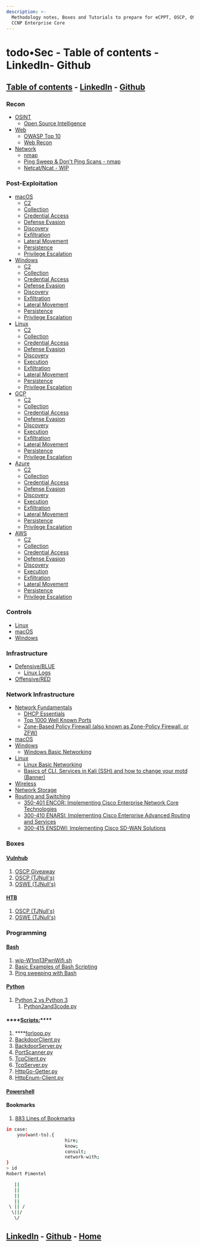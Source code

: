 ```yaml
---
description: >-
  Methodology notes, Boxes and Tutorials to prepare for eCPPT, OSCP, OSWE and
  CCNP Enterprise Core
---
```


# todo•Sec - Table of contents - LinkedIn- Github

## [Table of contents](https://www.todosec.com/) - [LinkedIn](https://linkedin.com/in/pimentelrobert1) - [Github](https://github.com/pr0b3r7)

### Recon

* [OSINT](infosec/topics/osint/)
  * [Open Source Intelligence](infosec/topics/osint/open-source-intelligence.md)
* [Web](infosec/topics/web/)
  * [OWASP Top 10](infosec/topics/web/owasp-top-10.md)
  * [Web Recon](infosec/topics/web/web-recon.md)
* [Network](infosec/topics/network-sec/)
  * [nmap](infosec/topics/network-sec/nmap.md)
  * [Ping Sweep & Don't Ping Scans - nmap](infosec/topics/network-sec/ping-sweep-and-dont-ping-scans-nmap.md)
  * [Netcat/Ncat - WIP](infosec/topics/network-sec/netcat-ncat-wip.md)

### Post-Exploitation

* [macOS](infosec/topics/post-exploitation/macos/)
  * [C2](infosec/topics/post-exploitation/macos/c2.md)
  * [Collection](infosec/topics/post-exploitation/macos/collection.md)
  * [Credential Access](infosec/topics/post-exploitation/macos/credential-access.md)
  * [Defense Evasion](infosec/topics/post-exploitation/macos/defense-evasion.md)
  * [Discovery](infosec/topics/post-exploitation/macos/discovery.md)
  * [Exfiltration](infosec/topics/post-exploitation/macos/exfiltration.md)
  * [Lateral Movement](infosec/topics/post-exploitation/macos/lateral-movement.md)
  * [Persistence](infosec/topics/post-exploitation/macos/persistence.md)
  * [Privilege Escalation](infosec/topics/post-exploitation/macos/privilege-escalation.md)
* [Windows](infosec/topics/post-exploitation/windows/)
  * [C2](infosec/topics/post-exploitation/windows/c2.md)
  * [Collection](infosec/topics/post-exploitation/windows/collection.md)
  * [Credential Access](infosec/topics/post-exploitation/windows/credential-access.md)
  * [Defense Evasion](infosec/topics/post-exploitation/windows/defense-evasion.md)
  * [Discovery](infosec/topics/post-exploitation/windows/discovery.md)
  * [Exfiltration](infosec/topics/post-exploitation/windows/exfiltration.md)
  * [Lateral Movement](infosec/topics/post-exploitation/windows/lateral-movement.md)
  * [Persistence](infosec/topics/post-exploitation/windows/persistence.md)
  * [Privilege Escalation](infosec/topics/post-exploitation/windows/privilege-escalation.md)
* [Linux](infosec/topics/post-exploitation/linux/)
  * [C2](infosec/topics/post-exploitation/linux/c2.md)
  * [Collection](infosec/topics/post-exploitation/linux/collection.md)
  * [Credential Access](infosec/topics/post-exploitation/linux/credential-access.md)
  * [Defense Evasion](infosec/topics/post-exploitation/linux/defense-evasion.md)
  * [Discovery](infosec/topics/post-exploitation/linux/discovery.md)
  * [Execution](infosec/topics/post-exploitation/linux/execution.md)
  * [Exfiltration](infosec/topics/post-exploitation/linux/exfiltration.md)
  * [Lateral Movement](infosec/topics/post-exploitation/linux/lateral-movement.md)
  * [Persistence](infosec/topics/post-exploitation/linux/persistence.md)
  * [Privilege Escalation](infosec/topics/post-exploitation/linux/privilege-escalation.md)
* [GCP](infosec/topics/post-exploitation/gcp/)
  * [C2](infosec/topics/post-exploitation/gcp/c2.md)
  * [Collection](infosec/topics/post-exploitation/gcp/collection.md)
  * [Credential Access](infosec/topics/post-exploitation/gcp/credential-access.md)
  * [Defense Evasion](infosec/topics/post-exploitation/gcp/defense-evasion.md)
  * [Discovery](infosec/topics/post-exploitation/gcp/discovery.md)
  * [Execution](infosec/topics/post-exploitation/gcp/execution.md)
  * [Exfiltration](infosec/topics/post-exploitation/gcp/exfiltration.md)
  * [Lateral Movement](infosec/topics/post-exploitation/gcp/lateral-movement.md)
  * [Persistence](infosec/topics/post-exploitation/gcp/persistence.md)
  * [Privilege Escalation](infosec/topics/post-exploitation/gcp/privilege-escalation.md)
* [Azure](infosec/topics/post-exploitation/azure/)
  * [C2](infosec/topics/post-exploitation/azure/c2.md)
  * [Collection](infosec/topics/post-exploitation/azure/collection.md)
  * [Credential Access](infosec/topics/post-exploitation/azure/credentialaccess.md)
  * [Defense Evasion](infosec/topics/post-exploitation/azure/defense-evasion.md)
  * [Discovery](infosec/topics/post-exploitation/azure/discovery.md)
  * [Execution](infosec/topics/post-exploitation/azure/execution.md)
  * [Exfiltration](infosec/topics/post-exploitation/azure/exfiltration.md)
  * [Lateral Movement](infosec/topics/post-exploitation/azure/lateral-movement.md)
  * [Persistence](infosec/topics/post-exploitation/azure/persistence.md)
  * [Privilege Escalation](infosec/topics/post-exploitation/azure/privilege-escalation.md)
* [AWS](infosec/topics/post-exploitation/aws/)
  * [C2](infosec/topics/post-exploitation/aws/c2.md)
  * [Collection](infosec/topics/post-exploitation/aws/collection.md)
  * [Credential Access](infosec/topics/post-exploitation/aws/credential-access.md)
  * [Defense Evasion](infosec/topics/post-exploitation/aws/defense-evasion.md)
  * [Discovery](infosec/topics/post-exploitation/aws/discovery.md)
  * [Execution](infosec/topics/post-exploitation/aws/execution.md)
  * [Exfiltration](infosec/topics/post-exploitation/aws/exfiltration.md)
  * [Lateral Movement](infosec/topics/post-exploitation/aws/lateral-movement.md)
  * [Persistence](infosec/topics/post-exploitation/aws/persistence.md)
  * [Privilege Escalation](infosec/topics/post-exploitation/aws/privilege-escalation.md)

### Controls

* [Linux](infosec/topics/controls/linux/)
* [macOS](infosec/topics/controls/macos/)
* [Windows](infosec/topics/controls/windows/)

### Infrastructure

* [Defensive/BLUE](infosec/topics/infrastructure/defensive-blue/)
  * [Linux Logs](infosec/topics/infrastructure/defensive-blue/linux-logs.md)
* [Offensive/RED](infosec/topics/infrastructure/offensive-red/)

### Network Infrastructure

* [Network Fundamentals](network-and-systems/topics/network/)
  * [DHCP Essentials](network-and-systems/topics/network/dhcp.md)
  * [Top 1000 Well Known Ports](network-and-systems/topics/network/top-1000-well-known-ports.md)
  * [Zone-Based Policy Firewall \(also known as Zone-Policy Firewall, or ZFW\)](network-and-systems/topics/network/zone-based-policy-firewall-also-known-as-zone-policy-firewall-or-zfw.md)
* [macOS](network-and-systems/topics/macos/)
* [Windows](network-and-systems/topics/windows/)
  * [Windows Basic Networking](network-and-systems/topics/windows/windows-basic-networking.md)
* [Linux](network-and-systems/topics/linux/)
  * [Linux Basic Networking](network-and-systems/topics/linux/linux-basic-networking.md)
  * [Basics of CLI, Services in Kali \(SSH\) and how to change your motd \(Banner\)](network-and-systems/topics/linux/basics-of-cli-services-in-kali-ssh.md)
* [Wireless](network-and-systems/topics/network/wireless.md)
* [Network Storage](network-and-systems/topics/network/network-storage.md)
* [Routing and Switching](network-and-systems/topics/network/routing-and-switching/)
  * [350-401 ENCOR: Implementing Cisco Enterprise Network Core Technologies](network-and-systems/topics/network/routing-and-switching/350-401-encor-implementing-cisco-enterprise-network-core-technologies/)
  * [300-410 ENARSI: Implementing Cisco Enterprise Advanced Routing and Services](network-and-systems/topics/network/routing-and-switching/300-410-enarsi-implementing-cisco-enterprise-advanced-routing-and-services.md)
  * [300-415 ENSDWI: Implementing Cisco SD-WAN Solutions](network-and-systems/topics/network/routing-and-switching/300-415-ensdwi-implementing-cisco-sd-wan-solutions.md)

### Boxes

#### [Vulnhub](infosec/topics/boxes/vulnhub/)

1. [OSCP Giveaway](infosec/topics/boxes/vulnhub/oscp-giveaway.md)
2. [OSCP \(TJNull's\)](infosec/topics/boxes/vulnhub/oscp-tjnull/)
3. [OSWE \(TJNull's\)](infosec/topics/boxes/vulnhub/oswe-tjnulls/)

#### [HTB](infosec/topics/boxes/htb/)

1. [OSCP \(TJNull's\)](infosec/topics/boxes/htb/htb-oscp--tjnull/)
2. [OSWE \(TJNull's\)](infosec/topics/boxes/htb/htb-oswe-tjnull/)

### Programming

#### [Bash](network-and-systems/topics/code/code-bash/)

1. [wip-W1nn13PwnWifi.sh](network-and-systems/topics/code/code-bash/wip-w1nn13pwnwifi.sh.md)
2. [Basic Examples of Bash Scripting](network-and-systems/topics/code/code-bash/basic-examples-of-bash-scripting.md)
3. [Ping sweeping with Bash](network-and-systems/topics/code/code-bash/ping-sweeping-with-bash.md)

#### [Python](network-and-systems/topics/code/code-python/)

1. [Python 2 vs Python 3](network-and-systems/topics/code/code-python/language-fundamentals-series/python-2-vs-python-3-wip/)
   1. [Python2and3code.py](network-and-systems/topics/code/code-python/language-fundamentals-series/python-2-vs-python-3-wip/python2and3code.py.md)

#### \*\*\*\*[**Scripts:**](network-and-systems/topics/code/code-python/scripts/)\*\*\*\*

1. \*\*\*\*[forloop.py](network-and-systems/topics/code/code-python/scripts/forloop.py.md)
2. [BackdoorClient.py](network-and-systems/topics/code/code-python/scripts/backdoorclient.py.md)
3. [BackdoorServer.py](network-and-systems/topics/code/code-python/scripts/backdoorserver.py.md)
4. [PortScanner.py](network-and-systems/topics/code/code-python/scripts/portscanner.py.md)
5. [TcpClient.py](network-and-systems/topics/code/code-python/scripts/tcpclient.py.md)
6. [TcpServer.py](network-and-systems/topics/code/code-python/scripts/tcpserver.py.md)
7. [HttpGo-Getter.py](network-and-systems/topics/code/code-python/scripts/httpgo-getter.py.md)
8. [HttpEnum-Client.py](network-and-systems/topics/code/code-python/scripts/httpenum-client.py.md)

#### [Powershell](network-and-systems/topics/code/code-powershell.md)

#### Bookmarks

1. [883 Lines of Bookmarks]()

```bash
in case:
    you(want-to).{
                      hire;
                      know;
                      consult;
                      network-with;
}
> id
Robert Pimentel 

   ||
   ||
   ||
   ||
 \ || /
  \||/
   \/
```

## [LinkedIn](https://linkedin.com/in/pimentelrobert1) - [Github](https://github.com/pr0b3r7) - [Home ](https://todosec.com)

